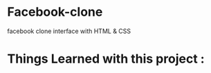 # Facebook-clone
facebook clone interface with HTML &amp; CSS

# Things Learned with this project : 

